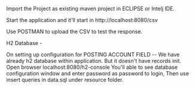 Import the Project as existing maven project in ECLIPSE or Intelj IDE. 

Start the application and it'll start in http://localhost:8080/csv 

Use POSTMAN to upload the CSV to test the response.   


H2 Database - 

On setting up configuration for POSTING ACCOUNT FIELD -- 
We have already h2 database within application. But it doesn't have records init.   Open browser localhost:8080/h2-console 
You'll able to see database configuration window and enter password as password to login, Then use insert queries in data.sql under resource folder.
